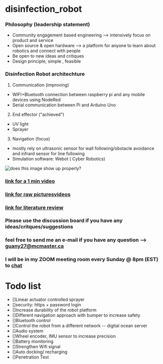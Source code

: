 # disinfection_robot

### Philosophy (leadership statement)
- Community engagement based engineering --> intensively focus on product and service
- Open source & open hardware --> a platform for anyone to learn about robotics and connect with people
- Be open to new ideas and critiques
- Design principle, simple , feasible 

### Disinfection Robot architechture
1. Communication (improving)
- WIFI+Bluetooth connection between raspberry pi and any mobile devices using NodeRed
- Serial communication between Pi and Arduino Uno

2. End effector ("achieved")
-  UV light
-  Sprayer

3. Navigation (focus)
- mostly rely on ultrasonic sensor for wall following/obstacle avoidance and infrard sensor for line following
- Simulation software: Webot ( Cyber Robotics)


![does this image show up properly?](C:\Users\GSOHO\Desktop\Picture1)


### [link for a 1 min video](https://youtu.be/DklAGDz4AtY)
### [link for raw picturesvideos](https://drive.google.com/drive/folders/1CXR6q5mwqL5NxeNnCfcUFJ0lyBzkWC9R?usp=sharing)
### [link for literature review](https://docs.google.com/document/d/1W_xQn0CdwW78urU5YeByii7AZVh4l2zxzDyNEFPVSTU/edit?usp=sharing)
### Please use the discussion board if you have any ideas/critques/suggestions
### feel free to send me an e-mail if you have any question --> guany27@mcmaster.ca
### I will be in my ZOOM meeting room every Sunday @ 8pm (EST) to [chat](https://mcmaster.zoom.us/j/2621494308)



# Todo list
- []Linear actuator controlled sprayer 
- []security: https + password login 
- []Increase durability of the robot platform 
- []Different navigation approach  with bumper to increase safety
- []Bluetooth control 
- []Control the robot from a different network -- digital ocean server
- []Audio system
- []Wheel encoder, IMU sensor to increase precision
- []Battery monitoring
- []Strengthen Wifi signal
- []Auto docking/ recharging
- []Penetration Test
